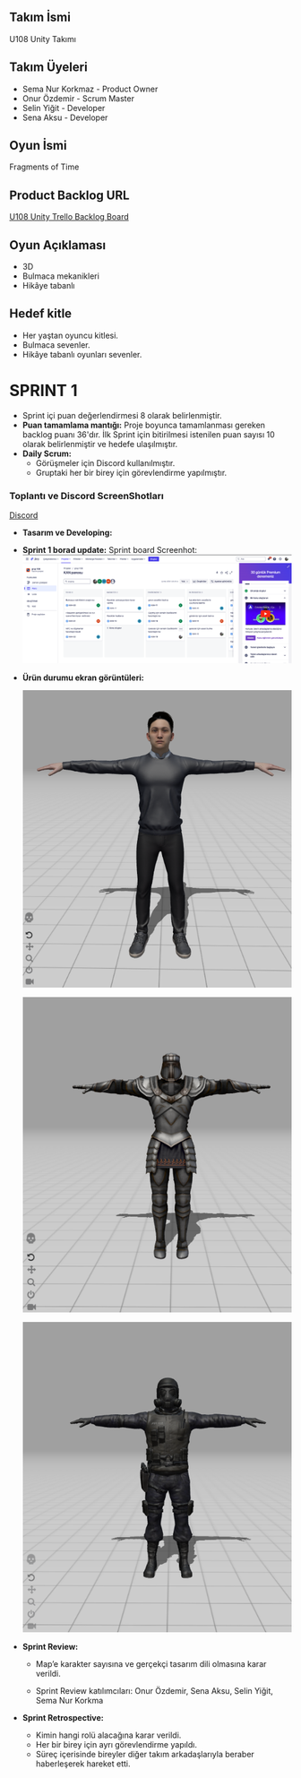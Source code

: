 

## Takım İsmi

U108 Unity Takımı

## Takım Üyeleri

- Sema Nur Korkmaz - Product Owner
- Onur Özdemir - Scrum Master
- Selin Yiğit - Developer
- Sena Aksu - Developer

## Oyun İsmi

Fragments of Time

## Product Backlog URL

[U108 Unity Trello Backlog Board](https://semakorkmaz.atlassian.net/jira/software/projects/KAN/boards/1)

## Oyun Açıklaması

- 3D
- Bulmaca mekanikleri
- Hikâye tabanlı

## Hedef kitle

- Her yaştan oyuncu kitlesi.
- Bulmaca sevenler.
- Hikâye tabanlı oyunları sevenler.

# SPRINT 1

- Sprint içi puan değerlendirmesi 8 olarak belirlenmiştir.
- **Puan tamamlama mantığı:** Proje boyunca tamamlanması gereken backlog puanı 36'dır. İlk Sprint için bitirilmesi istenilen puan sayısı 10 olarak belirlenmiştir ve hedefe ulaşılmıştır.
- **Daily Scrum:**
  - Görüşmeler için Discord kullanılmıştır.
  - Gruptaki her bir birey için görevlendirme yapılmıştır.

### Toplantı ve Discord ScreenShotları

[Discord](https://imgur.com/a/KfvRqsL)

- **Tasarım ve Developing:**

- **Sprint 1 borad update:** Sprint board Screenhot:
  ![alt text](https://github.com/Selin-Yigit/Unity-Grup108-Bootcamp24/blob/main/ScreenShots/Ekran%20Resmi%202024-07-07%2022.22.03.png?raw=true)

- **Ürün durumu ekran görüntüleri:**

  ![alt text](https://github.com/Selin-Yigit/Unity-Grup108-Bootcamp24/blob/main/ScreenShots/image.png?raw=true)

  ![alt text](https://github.com/Selin-Yigit/Unity-Grup108-Bootcamp24/blob/main/ScreenShots/image2.png?raw=true)

  ![alt text](https://github.com/Selin-Yigit/Unity-Grup108-Bootcamp24/blob/main/ScreenShots/image3.png?raw=true)
  
- **Sprint Review:**
  - Map’e karakter sayısına ve gerçekçi tasarım dili olmasına karar verildi.

  - Sprint Review katılımcıları: Onur Özdemir, Sena Aksu, Selin Yiğit, Sema Nur Korkma

- **Sprint Retrospective:**
  - Kimin hangi rolü alacağına karar verildi.
  - Her bir birey için ayrı görevlendirme yapıldı.
  - Süreç içerisinde bireyler diğer takım arkadaşlarıyla beraber haberleşerek hareket etti.





